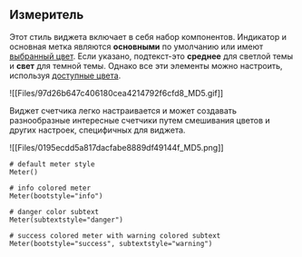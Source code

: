 [](https://github.com/israel-dryer/ttkbootstrap/edit/master/docs/styleguide/meter.md "Отредактируйте эту страницу")

## Измеритель

Этот стиль виджета включает в себя набор компонентов. Индикатор и основная метка являются **основными** по умолчанию или имеют [выбранный цвет](https://ttkbootstrap.readthedocs.io/en/latest/styleguide/#colors). Если указано, подтекст-это **среднее** для светлой темы и **свет** для темной темы. Однако все эти элементы можно настроить, используя [доступные цвета](https://ttkbootstrap.readthedocs.io/en/latest/styleguide/#colors).

![[Files/97d26b647c406180cea4214792f6cfd8_MD5.gif]]

Виджет счетчика легко настраивается и может создавать разнообразные интересные счетчики путем смешивания цветов и других настроек, специфичных для виджета.

![[Files/0195ecdd5a817dacfabe8889df49144f_MD5.png]]

```
# default meter style
Meter()

# info colored meter
Meter(bootstyle="info")

# danger color subtext
Meter(subtextstyle="danger")

# success colored meter with warning colored subtext
Meter(bootstyle="success", subtextstyle="warning")

```